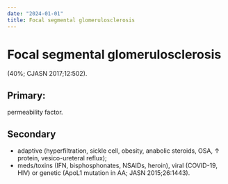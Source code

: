 ```yaml
---
date: "2024-01-01"
title: Focal segmental glomerulosclerosis
---
```


# Focal segmental glomerulosclerosis

(40%; CJASN 2017;12:502). 
## Primary: 
permeability factor. 

## Secondary
* adaptive (hyperfiltration, sickle cell, obesity, anabolic steroids, OSA, ↑ protein, vesico-ureteral reflux); 
* meds/toxins (IFN, bisphosphonates, NSAIDs, heroin), viral (COVID-19, HIV) or genetic (ApoL1 mutation in AA; JASN 2015;26:1443).
